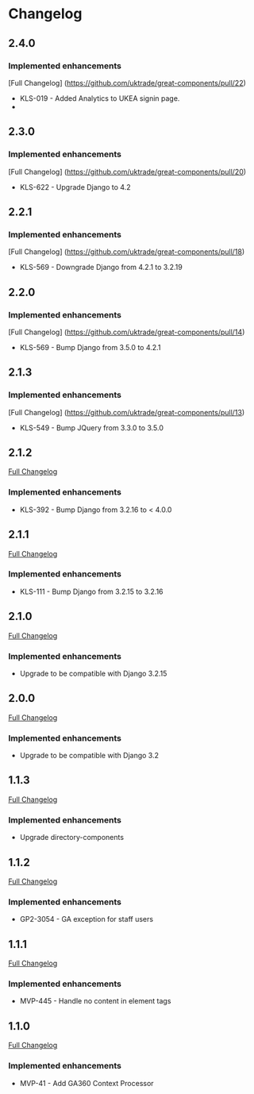 # Changelog

## 2.4.0
### Implemented enhancements
[Full Changelog] (https://github.com/uktrade/great-components/pull/22)
- KLS-019 - Added Analytics to UKEA signin page.
- 
## 2.3.0
### Implemented enhancements
[Full Changelog] (https://github.com/uktrade/great-components/pull/20)
- KLS-622 - Upgrade Django to 4.2

## 2.2.1
### Implemented enhancements
[Full Changelog] (https://github.com/uktrade/great-components/pull/18)
- KLS-569 - Downgrade Django from 4.2.1 to 3.2.19

## 2.2.0
### Implemented enhancements
[Full Changelog] (https://github.com/uktrade/great-components/pull/14)
- KLS-569 - Bump Django from 3.5.0 to 4.2.1

## 2.1.3
### Implemented enhancements
[Full Changelog] (https://github.com/uktrade/great-components/pull/13)
- KLS-549 - Bump JQuery from 3.3.0 to 3.5.0

## 2.1.2
[Full Changelog](https://github.com/uktrade/great-components/pull/10)
### Implemented enhancements
- KLS-392 - Bump Django from 3.2.16 to < 4.0.0

## 2.1.1
[Full Changelog](https://github.com/uktrade/great-components/pull/10)
### Implemented enhancements
- KLS-111 - Bump Django from 3.2.15 to 3.2.16

## 2.1.0
[Full Changelog](https://github.com/uktrade/great-components/pull/9)
### Implemented enhancements
- Upgrade to be compatible with Django 3.2.15

## 2.0.0
[Full Changelog](https://github.com/uktrade/great-components/pull/7)
### Implemented enhancements
- Upgrade to be compatible with Django 3.2

## 1.1.3
[Full Changelog](https://github.com/uktrade/great-components/pull/5)
### Implemented enhancements
- Upgrade directory-components

## 1.1.2
[Full Changelog](https://github.com/uktrade/great-components/pull/4)
### Implemented enhancements
- GP2-3054 - GA exception for staff users

## 1.1.1
[Full Changelog](https://github.com/uktrade/great-components/pull/3)
### Implemented enhancements
- MVP-445 - Handle no content in element tags


## 1.1.0
[Full Changelog](https://github.com/uktrade/great-components/pull/2)
### Implemented enhancements
- MVP-41 - Add GA360 Context Processor
